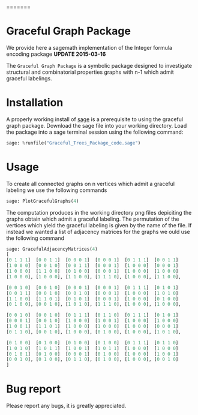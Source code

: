 =======
# Graceful Graph Package

We provide here a sagemath implementation of the Integer formula encoding package
**UPDATE 2015-03-16** 

The `Graceful Graph Package` is a symbolic package designed to
investigate structural and combinatorial properties graphs with n-1
which admit graceful labelings.

# Installation 

A properly working install of [sage](http://sagemath.org/) is a prerequisite to using the 
graceful graph package. Download the sage file into your working directory. Load the package 
into a sage terminal session using the following command:

```python
sage: %runfile("Graceful_Trees_Package_code.sage")
```

# Usage

To create all connected graphs on n vertices which admit a graceful labeling we use
the following commands 

```python
sage: PlotGracefulGraphs(4)
```
The computation produces in the working directory png files depiciting the graphs obtain which
admit a graceful labeling. The permutation of the vertices which yield the graceful labeling is
given by the name of the file.
If instead we wanted a list of adjacency matrices for the graphs we ould use the following command

```python
sage: GracefulAdjacencyMatrices(4)
[
[0 1 1 1]  [0 0 1 1]  [0 0 0 1]  [0 0 0 1]  [0 1 1 1]  [0 0 1 1]
[1 0 0 0]  [0 0 1 0]  [0 0 1 1]  [0 0 0 1]  [1 0 0 0]  [0 0 0 1]
[1 0 0 0]  [1 1 0 0]  [0 1 0 0]  [0 0 0 1]  [1 0 0 0]  [1 0 0 0]
[1 0 0 0], [1 0 0 0], [1 1 0 0], [1 1 1 0], [1 0 0 0], [1 1 0 0],

[0 0 1 0]  [0 0 1 0]  [0 0 0 1]  [0 0 0 1]  [0 1 1 1]  [0 1 0 1]
[0 0 1 1]  [0 0 1 0]  [0 0 1 0]  [0 0 0 1]  [1 0 0 0]  [1 0 1 0]
[1 1 0 0]  [1 1 0 1]  [0 1 0 1]  [0 0 0 1]  [1 0 0 0]  [0 1 0 0]
[0 1 0 0], [0 0 1 0], [1 0 1 0], [1 1 1 0], [1 0 0 0], [1 0 0 0],

[0 0 1 0]  [0 0 1 0]  [0 1 1 1]  [0 1 1 0]  [0 1 1 1]  [0 1 0 1]
[0 0 0 1]  [0 0 1 0]  [1 0 0 0]  [1 0 0 1]  [1 0 0 0]  [1 0 0 0]
[1 0 0 1]  [1 1 0 1]  [1 0 0 0]  [1 0 0 0]  [1 0 0 0]  [0 0 0 1]
[0 1 1 0], [0 0 1 0], [1 0 0 0], [0 1 0 0], [1 0 0 0], [1 0 1 0],

[0 1 0 0]  [0 1 0 0]  [0 1 0 0]  [0 1 0 0]  [0 1 1 1]  [0 1 1 0]
[1 0 1 0]  [1 0 1 1]  [1 0 0 1]  [1 0 1 1]  [1 0 0 0]  [1 0 0 0]
[0 1 0 1]  [0 1 0 0]  [0 0 0 1]  [0 1 0 0]  [1 0 0 0]  [1 0 0 1]
[0 0 1 0], [0 1 0 0], [0 1 1 0], [0 1 0 0], [1 0 0 0], [0 0 1 0]
]
```


# Bug report

Please report any bugs, it is greatly appreciated.
